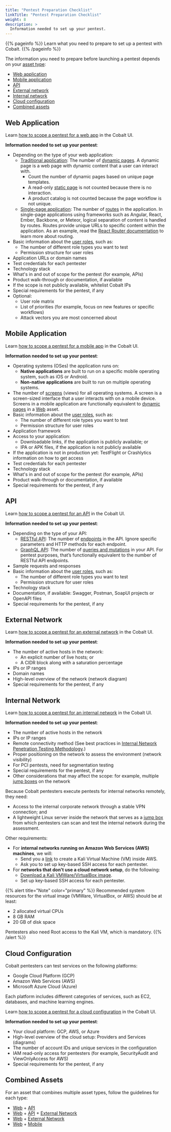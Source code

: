 ```yaml
---
title: "Pentest Preparation Checklist"
linkTitle: "Pentest Preparation Checklist"
weight: 8
description: >
  Information needed to set up your pentest.
---
```


{{% pageinfo %}}
Learn what you need to prepare to set up a pentest with Cobalt.
{{% /pageinfo %}}

The information you need to prepare before launching a pentest depends on your [asset type](/platform-deep-dive/assets/asset-types/):

- [Web application](#web-application)
- [Mobile application]()
- [API]()
- [External network]()
- [Internal network]()
- [Cloud configuration]()
- [Combined assets]()

## Web Application

Learn [how to scope a pentest for a web app](/getting-started/planning/#web) in the Cobalt UI.

**Information needed to set up your pentest**:

- Depending on the type of your web application:
  - [Traditional application](/getting-started/glossary/#traditional-web-application): The number of [dynamic pages](/getting-started/glossary/#dynamic-web-page). A dynamic page is a web page with dynamic content that a user can interact with.
    - Count the number of dynamic pages based on unique page templates.
    - A read-only [static page](/getting-started/glossary/#static-web-page) is not counted because there is no interaction.
    - A product catalog is not counted because the page workflow is not unique.
  - [Single-page application](/getting-started/glossary/#single-page-application): The number of [routes](/getting-started/glossary/#route-software) in the application. In single-page applications using frameworks such as Angular, React, Ember, Backbone, or Meteor, logical separation of content is handled by routes. Routes provide unique URLs to specific content within the application. As an example, read the [React Router documentation](https://reactrouter.com/en/main/start/concepts) to learn more about routing.
- Basic information about the [user roles](/getting-started/glossary/#user-role), such as:
  - The number of different role types you want to test
  - Permission structure for user roles
- Application URLs or domain names
- Test credentials for each pentester
- Technology stack
- What's in and out of scope for the pentest (for example, APIs)
- Product walk-through or documentation, if available
- If the scope is not publicly available, whitelist Cobalt IPs
- Special requirements for the pentest, if any
- Optional:
  - User role matrix
  - List of priorities (for example, focus on new features or specific workflows)
  - Attack vectors you are most concerned about

## Mobile Application

Learn [how to scope a pentest for a mobile app](/getting-started/planning/#mobile) in the Cobalt UI.

**Information needed to set up your pentest**:

- Operating systems (OSes) the application runs on:
  - **Native applications** are built to run on a specific mobile operating system, such as iOS or Android.
  - **Non-native applications** are built to run on multiple operating systems.
- The number of [screens](/getting-started/glossary/#mobile-screen) (views) for all operating systems. A screen is a screen-sized interface that a user interacts with on a mobile device. Screens in a mobile application are functionally equivalent to [dynamic pages](/getting-started/glossary/#dynamic-web-page) in a [Web](#web-application) asset.
- Basic information about the [user roles](/getting-started/glossary/#user-role), such as:
  - The number of different role types you want to test
  - Permission structure for user roles
- Application framework
- Access to your application:
  - Downloadable links, if the application is publicly available; or
  - IPA or APK files, if the application is not publicly available
- If the application is not in production yet: TestFlight or Crashlytics information on how to get access
- Test credentials for each pentester
- Technology stack
- What's in and out of scope for the pentest (for example, APIs)
- Product walk-through or documentation, if available
- Special requirements for the pentest, if any

## API

Learn [how to scope a pentest for an API](/getting-started/planning/#api) in the Cobalt UI.

**Information needed to set up your pentest**:

- Depending on the type of your API:
  - [RESTful API](/getting-started/glossary/#restful-api): The number of [endpoints](/getting-started/glossary/#api-endpoint) in the API. Ignore specific parameters and HTTP methods for each endpoint.
  - [GraphQL API](/getting-started/glossary/#graphql-api): The number of [queries and mutations](https://graphql.org/learn/queries) in your API. For pentest purposes, that’s functionally equivalent to the number of RESTful API endpoints.
- Sample requests and responses
- Basic information about the [user roles](/getting-started/glossary/#user-role), such as:
  - The number of different role types you want to test
  - Permission structure for user roles
- Technology stack
- Documentation, if available: Swagger, Postman, SoapUI projects or OpenAPI files
- Special requirements for the pentest, if any

## External Network

Learn [how to scope a pentest for an external network](/getting-started/planning/#external-network) in the Cobalt UI.

**Information needed to set up your pentest**:

- The number of active hosts in the network:
  - An explicit number of live hosts; or
  - A CIDR block along with a saturation percentage
- IPs or IP ranges
- Domain names
- High-level overview of the network (network diagram)
- Special requirements for the pentest, if any

## Internal Network

Learn [how to scope a pentest for an internal network](/getting-started/planning/#internal-network) in the Cobalt UI.

**Information needed to set up your pentest**:

- The number of active hosts in the network
- IPs or IP ranges
- Remote connectivity method (See best practices in [Internal Network Penetration Testing Methodology](/methodologies/internal-network/).)
- Proper positioning on the network to assess the environment (network visibility)
- For PCI pentests, need for segmentation testing
- Special requirements for the pentest, if any
- Other considerations that may affect the scope: for example, multiple [jump boxes](/getting-started/glossary/#jump-box) on the network

Because Cobalt pentesters execute pentests for internal networks remotely, they need:

- Access to the internal corporate network through a stable VPN connection; and
- A lightweight Linux server inside the network that serves as a [jump box]((/getting-started/glossary/#jump-box)) from which pentesters can scan and test the internal network during the assessment.

Other requirements:

- For **internal networks running on Amazon Web Services (AWS) machines**, we will:
  - Send you a [link](https://aws.amazon.com/marketplace/pp/prodview-fznsw3f7mq7to) to create a Kali Virtual Machine (VM) inside AWS.
  - Ask you to set up key-based SSH access for each pentester.
- For **networks that don't use a cloud network setup**, do the following:
  - [Download a Kali VMWare/VirtualBox image](https://www.kali.org/get-kali/).
  - Set up key-based SSH access for each pentester.

{{% alert title="Note" color="primary" %}}
Recommended system resources for the virtual image (VMWare, VirtualBox, or AWS) should be at least:

- 2 allocated virtual CPUs
- 8 GB RAM
- 20 GB of disk space

Pentesters also need Root access to the Kali VM, which is mandatory.
{{% /alert %}}

## Cloud Configuration

Cobalt pentesters can test services on the following platforms:

- Google Cloud Platform (GCP)
- Amazon Web Services (AWS)
- Microsoft Azure Cloud (Azure)

Each platform includes different categories of services, such as EC2, databases, and machine learning engines.

Learn [how to scope a pentest for a cloud configuration](/getting-started/planning/#cloud-configuration) in the Cobalt UI.

**Information needed to set up your pentest**:

- Your cloud platform: GCP, AWS, or Azure
- High-level overview of the cloud setup: Providers and Services (diagrams)
- The number of account IDs and unique services in the configuration
- IAM read-only access for pentesters (for example, SecurityAudit and ViewOnlyAccess for AWS)
- Special requirements for the pentest, if any

## Combined Assets

For an asset that combines multiple asset types, follow the guidelines for each type:

- [Web](#web-application) + [API](#api)
- [Web](#web-application) + [API](#api) + [External Network](#external-network)
- [Web](#web-application) + [External Network](#external-network)
- [Web](#web-application) + [Mobile](#mobile-application)
